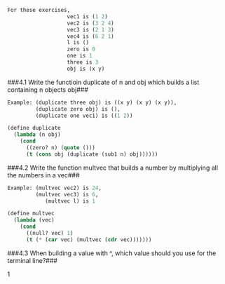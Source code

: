 ```lisp
For these exercises,
                   vec1 is (1 2)
                   vec2 is (3 2 4)
                   vec3 is (2 1 3)
                   vec4 is (6 2 1)
                   l is ()
                   zero is 0
                   one is 1
                   three is 3
                   obj is (x y)
```

###4.1 Write the functioin duplicate of n and obj which builds a list containing n objects obj###
```lisp
Example: (duplicate three obj) is ((x y) (x y) (x y)),
         (duplicate zero obj) is (),
         (duplicate one vec1) is ((1 2))
```
```lisp
(define duplicate
  (lambda (n obj)
    (cond
      ((zero? n) (quote ()))
      (t (cons obj (duplicate (sub1 n) obj))))))
```

###4.2 Write the function multvec that builds a number by multiplying all the numbers in a vec###
```lisp
Example: (multvec vec2) is 24,
         (multvec vec3) is 6,
            (multvec l) is 1
```
```lisp
(define multvec
  (lambda (vec)
    (cond
      ((null? vec) 1)
      (t (* (car vec) (multvec (cdr vec)))))))
```
###4.3 When building a value with ^, which value should you use for the terminal line?###

1
